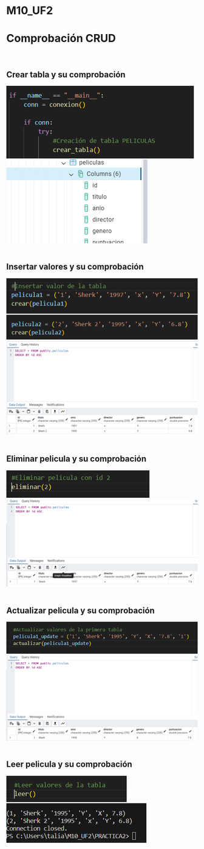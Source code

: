 # M10_UF2

# Comprobación CRUD
<br>

## Crear tabla y su comprobación   
![Crear tabla metodo](Creartabla.png)   
![Comprobación crear tabla ](comprobacioncreartabla.png)
<br><br>

## Insertar valores y su comprobación
![Insertar pelicula metodo](crearpelicula.png)
![Insertar segunda pelicula metodo](crearpelicula2.png)
![Comprobación inserciones](comprobacioninsertar.png)
<br><br>

## Eliminar pelicula y su comprobación
![Eliminar pelicula metodo](eliminar.png)
![Comprobación eliminar pelicula metodo](eliminarcomprobacion.png)
<br><br>

## Actualizar pelicula y su comprobación
![Actualizar pelicula metodo](Actualizar.png)
![Comprobación actualizar pelicula metodo](Compractualizar.png)
<br><br>

## Leer pelicula y su comprobación
![Actualizar pelicula metodo](leermetodo.png)
![Comprobación actualizar pelicula metodo](terminal.png)